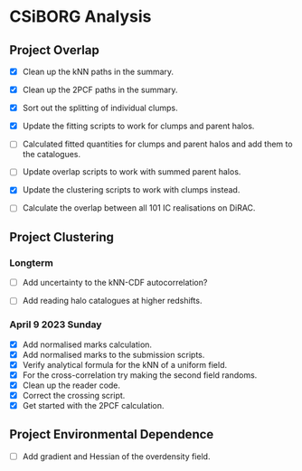 # CSiBORG Analysis


##  Project Overlap
- [x] Clean up the kNN paths in the summary.
- [x] Clean up the 2PCF paths in the summary.

- [x] Sort out the splitting of individual clumps.
- [x] Update the fitting scripts to work for clumps and parent halos.
- [ ] Calculated fitted quantities for clumps and parent halos and add them to the catalogues.
- [ ] Update overlap scripts to work with summed parent halos.
- [x] Update the clustering scripts to work with clumps instead.

- [ ] Calculate the overlap between all 101 IC realisations on DiRAC.


## Project Clustering

### Longterm
- [ ] Add uncertainty to the kNN-CDF autocorrelation?
- [ ] Add reading halo catalogues at higher redshifts.


### April 9 2023 Sunday
- [x] Add normalised marks calculation.
- [x] Add normalised marks to the submission scripts.
- [x] Verify analytical formula for the kNN of a uniform field.
- [x] For the cross-correlation try making the second field randoms.
- [x] Clean up the reader code.
- [x] Correct the crossing script.
- [x] Get started with the 2PCF calculation.

## Project Environmental Dependence
- [ ] Add gradient and Hessian of the overdensity field.
